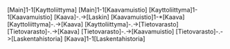 [Main]1-1[Kayttoliittyma]
[Main]1-1[Kaavamuistio]
[Kayttoliittyma]1-1[Kaavamuistio]
[Kaava]-.->[Laskin]
[Kaavamuistio]1-*[Kaava]
[Kayttoliittyma]-.->[Kaava]
[Kayttoliittyma]-.->[Tietovarasto]
[Tietovarasto]-.->[Kaava]
[Tietovarasto]-.->[Kaavamuistio]
[Tietovarasto]-.->[Laskentahistoria]
[Kaava]1-1[Laskentahistoria]
